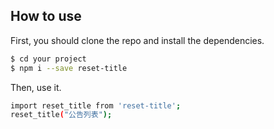 ## How to use

First, you should clone the repo and install the dependencies.

```bash
$ cd your project
$ npm i --save reset-title
```

Then, use it.

```bash
import reset_title from 'reset-title';
reset_title("公告列表");
```